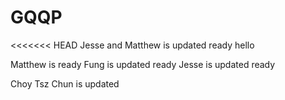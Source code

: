 # GQQP
<<<<<<< HEAD
Jesse and Matthew is updated ready hello
		
Matthew is ready
Fung is updated ready
Jesse is updated ready

Choy Tsz Chun is updated


